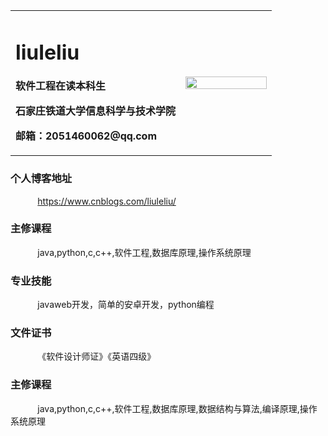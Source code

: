 
<table border="0">
  <tr>
    <td width="65%">
      <h1>liuleliu</h1>
      <p><b>软件工程在读本科生</b></p>
      <p><b>石家庄铁道大学信息科学与技术学院</b></p>
      <p><b>邮箱：2051460062@qq.com</b></p>
    </td>
    <td width="35%">
      <img src="https://th.bing.com/th/id/R0212c8d4313696fce34bc1c49c97e6b2?rik=8PXnplxYEOfoRA&riu=http%3a%2f%2fbpic.588ku.com%2felement_pic%2f18%2f04%2f24%2fabe2049d83faf73f24daa3d114f91733.jpg&ehk=n6sgsmcgyfcD8NtdTCqZUAGnrzQ1zih5DmKO%2b%2fdvaBs%3d&risl=&pid=ImgRaw" width="100%"> 
    </td>
  </tr>
</table>
<h3>个人博客地址</h3>
<p>&nbsp;&nbsp;&nbsp;&nbsp;&nbsp;&nbsp;&nbsp;&nbsp;&nbsp;&nbsp; <a href='https://www.cnblogs.com/liuleliu/'>https://www.cnblogs.com/liuleliu/</a></p>
<h3>主修课程</h3>
<p>&nbsp;&nbsp;&nbsp;&nbsp;&nbsp;&nbsp;&nbsp;&nbsp;&nbsp;&nbsp; java,python,c,c++,软件工程,数据库原理,操作系统原理</p>
<h3>专业技能</h3>
<p>&nbsp;&nbsp;&nbsp;&nbsp;&nbsp;&nbsp;&nbsp;&nbsp;&nbsp;&nbsp; javaweb开发，简单的安卓开发，python编程</p>
<h3>文件证书</h3>
<p>&nbsp;&nbsp;&nbsp;&nbsp;&nbsp;&nbsp;&nbsp;&nbsp;&nbsp;&nbsp; 《软件设计师证》《英语四级》</p>
<h3>主修课程</h3>
<p>&nbsp;&nbsp;&nbsp;&nbsp;&nbsp;&nbsp;&nbsp;&nbsp;&nbsp;&nbsp; java,python,c,c++,软件工程,数据库原理,数据结构与算法,编译原理,操作系统原理</p>

